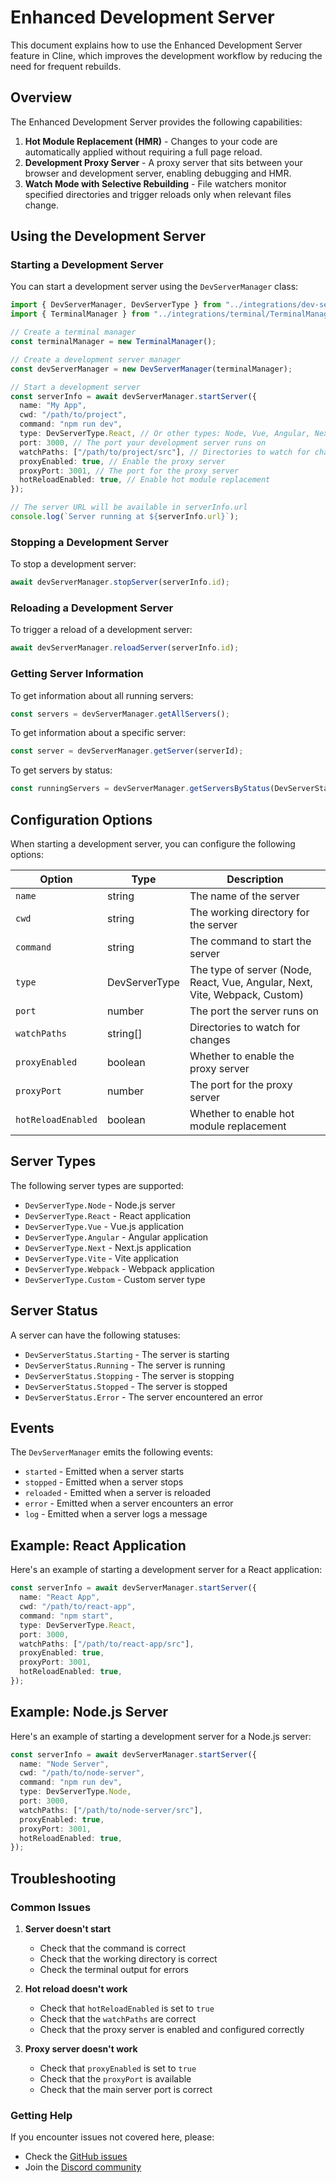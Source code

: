# Enhanced Development Server

This document explains how to use the Enhanced Development Server feature in Cline, which improves the development workflow by reducing the need for frequent rebuilds.

## Overview

The Enhanced Development Server provides the following capabilities:

1. **Hot Module Replacement (HMR)** - Changes to your code are automatically applied without requiring a full page reload.
2. **Development Proxy Server** - A proxy server that sits between your browser and development server, enabling debugging and HMR.
3. **Watch Mode with Selective Rebuilding** - File watchers monitor specified directories and trigger reloads only when relevant files change.

## Using the Development Server

### Starting a Development Server

You can start a development server using the `DevServerManager` class:

```typescript
import { DevServerManager, DevServerType } from "../integrations/dev-server";
import { TerminalManager } from "../integrations/terminal/TerminalManager";

// Create a terminal manager
const terminalManager = new TerminalManager();

// Create a development server manager
const devServerManager = new DevServerManager(terminalManager);

// Start a development server
const serverInfo = await devServerManager.startServer({
  name: "My App",
  cwd: "/path/to/project",
  command: "npm run dev",
  type: DevServerType.React, // Or other types: Node, Vue, Angular, Next, Vite, Webpack, Custom
  port: 3000, // The port your development server runs on
  watchPaths: ["/path/to/project/src"], // Directories to watch for changes
  proxyEnabled: true, // Enable the proxy server
  proxyPort: 3001, // The port for the proxy server
  hotReloadEnabled: true, // Enable hot module replacement
});

// The server URL will be available in serverInfo.url
console.log(`Server running at ${serverInfo.url}`);
```

### Stopping a Development Server

To stop a development server:

```typescript
await devServerManager.stopServer(serverInfo.id);
```

### Reloading a Development Server

To trigger a reload of a development server:

```typescript
await devServerManager.reloadServer(serverInfo.id);
```

### Getting Server Information

To get information about all running servers:

```typescript
const servers = devServerManager.getAllServers();
```

To get information about a specific server:

```typescript
const server = devServerManager.getServer(serverId);
```

To get servers by status:

```typescript
const runningServers = devServerManager.getServersByStatus(DevServerStatus.Running);
```

## Configuration Options

When starting a development server, you can configure the following options:

| Option | Type | Description |
|--------|------|-------------|
| `name` | string | The name of the server |
| `cwd` | string | The working directory for the server |
| `command` | string | The command to start the server |
| `type` | DevServerType | The type of server (Node, React, Vue, Angular, Next, Vite, Webpack, Custom) |
| `port` | number | The port the server runs on |
| `watchPaths` | string[] | Directories to watch for changes |
| `proxyEnabled` | boolean | Whether to enable the proxy server |
| `proxyPort` | number | The port for the proxy server |
| `hotReloadEnabled` | boolean | Whether to enable hot module replacement |

## Server Types

The following server types are supported:

- `DevServerType.Node` - Node.js server
- `DevServerType.React` - React application
- `DevServerType.Vue` - Vue.js application
- `DevServerType.Angular` - Angular application
- `DevServerType.Next` - Next.js application
- `DevServerType.Vite` - Vite application
- `DevServerType.Webpack` - Webpack application
- `DevServerType.Custom` - Custom server type

## Server Status

A server can have the following statuses:

- `DevServerStatus.Starting` - The server is starting
- `DevServerStatus.Running` - The server is running
- `DevServerStatus.Stopping` - The server is stopping
- `DevServerStatus.Stopped` - The server is stopped
- `DevServerStatus.Error` - The server encountered an error

## Events

The `DevServerManager` emits the following events:

- `started` - Emitted when a server starts
- `stopped` - Emitted when a server stops
- `reloaded` - Emitted when a server is reloaded
- `error` - Emitted when a server encounters an error
- `log` - Emitted when a server logs a message

## Example: React Application

Here's an example of starting a development server for a React application:

```typescript
const serverInfo = await devServerManager.startServer({
  name: "React App",
  cwd: "/path/to/react-app",
  command: "npm start",
  type: DevServerType.React,
  port: 3000,
  watchPaths: ["/path/to/react-app/src"],
  proxyEnabled: true,
  proxyPort: 3001,
  hotReloadEnabled: true,
});
```

## Example: Node.js Server

Here's an example of starting a development server for a Node.js server:

```typescript
const serverInfo = await devServerManager.startServer({
  name: "Node Server",
  cwd: "/path/to/node-server",
  command: "npm run dev",
  type: DevServerType.Node,
  port: 3000,
  watchPaths: ["/path/to/node-server/src"],
  proxyEnabled: true,
  proxyPort: 3001,
  hotReloadEnabled: true,
});
```

## Troubleshooting

### Common Issues

1. **Server doesn't start**
   - Check that the command is correct
   - Check that the working directory is correct
   - Check the terminal output for errors

2. **Hot reload doesn't work**
   - Check that `hotReloadEnabled` is set to `true`
   - Check that the `watchPaths` are correct
   - Check that the proxy server is enabled and configured correctly

3. **Proxy server doesn't work**
   - Check that `proxyEnabled` is set to `true`
   - Check that the `proxyPort` is available
   - Check that the main server port is correct

### Getting Help

If you encounter issues not covered here, please:
- Check the [GitHub issues](https://github.com/cline/cline/issues)
- Join the [Discord community](https://discord.gg/cline)
